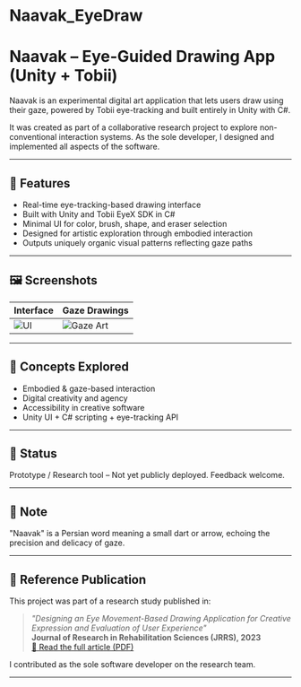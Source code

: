 # Naavak_EyeDraw
# Naavak – Eye-Guided Drawing App (Unity + Tobii)

Naavak is an experimental digital art application that lets users draw using their gaze, powered by Tobii eye-tracking and built entirely in Unity with C#.

It was created as part of a collaborative research project to explore non-conventional interaction systems. As the sole developer, I designed and implemented all aspects of the software.

---

## 🎯 Features

- Real-time eye-tracking-based drawing interface  
- Built with Unity and Tobii EyeX SDK in C#  
- Minimal UI for color, brush, shape, and eraser selection  
- Designed for artistic exploration through embodied interaction  
- Outputs uniquely organic visual patterns reflecting gaze paths

---

## 🖼️ Screenshots

| Interface | Gaze Drawings |
|-----------|---------------|
| ![UI](screenshots/naavak_ui.png) | ![Gaze Art](screenshots/naavak_art_samples.png) |

---

## 🧠 Concepts Explored

- Embodied & gaze-based interaction
- Digital creativity and agency
- Accessibility in creative software
- Unity UI + C# scripting + eye-tracking API

---

## 🚧 Status

Prototype / Research tool – Not yet publicly deployed. Feedback welcome.

---

## 📌 Note

"Naavak" is a Persian word meaning a small dart or arrow, echoing the precision and delicacy of gaze.

---

## 📄 Reference Publication

This project was part of a research study published in:

> _"Designing an Eye Movement-Based Drawing Application for Creative Expression and Evaluation of User Experience"_  
> **Journal of Research in Rehabilitation Sciences (JRRS), 2023**  
> [🔗 Read the full article (PDF)](https://jrrs.mui.ac.ir/article_17117_99f6b74d2255028c9aefb06aea402b03.pdf)

I contributed as the sole software developer on the research team.

---
